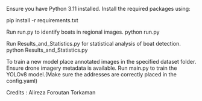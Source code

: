 Ensure you have Python 3.11 installed.
Install the required packages using:

pip install -r requirements.txt

Run run.py to identify boats in regional images.
python run.py

Run Results_and_Statistics.py for statistical analysis of boat detection.
python Results_and_Statistics.py

To train a new model place annotated images in the specified dataset folder. Ensure drone imagery metadata is available.
Run main.py to train the YOLOv8 model.(Make sure the addresses are correctly placed in the config.yaml)

Credits : Alireza Foroutan Torkaman
